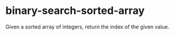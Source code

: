 # binary-search-sorted-array
Given a sorted array of integers, return the index of the given value.
